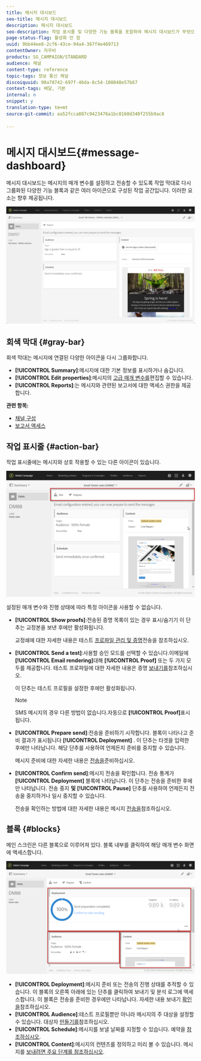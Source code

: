 ```yaml
---
title: 메시지 대시보드
seo-title: 메시지 대시보드
description: 메시지 대시보드
seo-description: 작업 표시줄 및 다양한 기능 블록을 포함하여 메시지 대시보드가 무엇으로 구성되어 있는지 살펴볼 수 있습니다.
page-status-flag: 활성화 안 함
uuid: 9bb44ee8-2cf6-43ce-94a4-367f4e469713
contentOwner: 자우비
products: SG_CAMPAIGN/STANDARD
audience: 채널
content-type: reference
topic-tags: 정보 통신 채널
discoiquuid: 90a78742-697f-46da-8c54-108048e57b67
context-tags: 배달, 기본
internal: n
snippet: y
translation-type: tm+mt
source-git-commit: aa52fcca887c9423476a1bc0160d340f255b9ac8

---
```



# 메시지 대시보드{#message-dashboard}

메시지 대시보드는 메시지의 매개 변수를 설정하고 전송할 수 있도록 작업 막대로 다시 그룹화된 다양한 기능 블록과 같은 여러 아이콘으로 구성된 작업 공간입니다. 이러한 요소는 향후 제공됩니다.

![](assets/delivery_dashboard_2.png)

## 회색 막대 {#gray-bar}

회색 막대는 메시지에 연결된 다양한 아이콘을 다시 그룹화합니다.

* **[!UICONTROL Summary]**:메시지에 대한 기본 정보를 표시하거나 숨깁니다.
* **[!UICONTROL Edit properties]**:메시지의 [고급 매개 변수를](../../administration/using/configuring-email-channel.md#list-of-email-properties)편집할 수 있습니다.
* **[!UICONTROL Reports]**:는 메시지와 관련된 보고서에 대한 액세스 권한을 제공합니다.

**관련 항목:**

* [채널 구성](../../administration/using/about-channel-configuration.md)
* [보고서 액세스](../../reporting/using/about-dynamic-reports.md)

## 작업 표시줄 {#action-bar}

작업 표시줄에는 메시지와 상호 작용할 수 있는 다른 아이콘이 있습니다.

![](assets/delivery_dashboard_4.png)

설정된 매개 변수와 진행 상태에 따라 특정 아이콘을 사용할 수 없습니다.

* **[!UICONTROL Show proofs]**:전송된 증명 목록이 있는 경우 표시/숨기기 이 단추는 교정본을 보낸 후에만 활성화됩니다.

   교정쇄에 대한 자세한 내용은 테스트 [프로파일 관리 및 증명](../../sending/using/managing-test-profiles-and-sending-proofs.md)전송을 참조하십시오.

* **[!UICONTROL Send a test]**:사용할 승인 모드를 선택할 수 있습니다.이메일에 **[!UICONTROL Email rendering]**&#x200B;대해 **[!UICONTROL Proof]** 또는 두 가지 모두를 제공합니다. 테스트 프로파일에 대한 자세한 내용은 증명 [보내기를](../../sending/using/managing-test-profiles-and-sending-proofs.md#sending-proofs)참조하십시오.

   이 단추는 테스트 프로필을 설정한 후에만 활성화됩니다.

   >[!NOTE]
   >
   >SMS 메시지의 경우 다른 방법이 없습니다.자동으로 **[!UICONTROL Proof]**&#x200B;표시됩니다.

* **[!UICONTROL Prepare send]**:전송을 준비하기 시작합니다. 블록이 나타나고 준비 결과가 표시됩니다 **[!UICONTROL Deployment]** . 이 단추는 타겟을 입력한 후에만 나타납니다. 해당 단추를 사용하여 언제든지 준비를 중지할 수 있습니다.

   메시지 준비에 대한 자세한 내용은 [전송을](../../sending/using/preparing-the-send.md)준비하십시오.

* **[!UICONTROL Confirm send]**:메시지 전송을 확인합니다. 전송 통계가 **[!UICONTROL Deployment]** 블록에 나타납니다. 이 단추는 전송을 준비한 후에만 나타납니다. 전송 중지 **및** **[!UICONTROL Pause]** 단추를 사용하여 언제든지 전송을 중지하거나 일시 중지할 수 있습니다.

   전송을 확인하는 방법에 대한 자세한 내용은 메시지 [전송을](../../sending/using/confirming-the-send.md)참조하십시오.

## 블록 {#blocks}

메인 스크린은 다른 블록으로 이루어져 있다. 블록 내부를 클릭하여 해당 매개 변수 화면에 액세스합니다.

![](assets/delivery_dashboard_3.png)

* **[!UICONTROL Deployment]**:메시지 준비 또는 전송의 진행 상태를 추적할 수 있습니다. 이 블록의 오른쪽 아래에 있는 단추를 클릭하여 보내기 및 분석 로그에 액세스합니다. 이 블록은 전송을 준비한 경우에만 나타납니다. 자세한 내용 보내기 [확인을](../../sending/using/confirming-the-send.md)참조하십시오.
* **[!UICONTROL Audience]**:테스트 프로필뿐만 아니라 메시지의 주 대상을 설정할 수 있습니다. 대상자 [만들기를](../../audiences/using/creating-audiences.md)참조하십시오.
* **[!UICONTROL Schedule]**:메시지를 보낼 날짜를 지정할 수 있습니다. 예약을 [참조하십시오](../../sending/using/about-scheduling-messages.md).
* **[!UICONTROL Content]**:메시지의 컨텐츠를 정의하고 미리 볼 수 있습니다. 메시지를 [보내려면 주요 단계를 참조하십시오](../../channels/using/key-steps-to-send-a-message.md).

